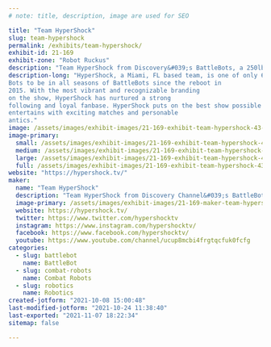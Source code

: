 ```yaml
---
# note: title, description, image are used for SEO

title: "Team HyperShock"
slug: team-hypershock
permalink: /exhibits/team-hypershock/
exhibit-id: 21-169
exhibit-zone: "Robot Ruckus"
description: "Team HyperShock from Discovery&#039;s BattleBots, a 250lb combat robot."
description-long: "HyperShock, a Miami, FL based team, is one of only 6
Bots to be in all seasons of BattleBots since the reboot in
2015. With the most vibrant and recognizable branding
on the show, HyperShock has nurtured a strong
following and loyal fanbase. HyperShock puts on the best show possible and
entertains with exciting matches and personable
antics."
image: /assets/images/exhibit-images/21-169-exhibit-team-hypershock-43-hypershockpic1-1836-large.jpg
image-primary: 
  small: /assets/images/exhibit-images/21-169-exhibit-team-hypershock-43-hypershockpic1-1836-small.jpg
  medium: /assets/images/exhibit-images/21-169-exhibit-team-hypershock-43-hypershockpic1-1836-medium.jpg
  large: /assets/images/exhibit-images/21-169-exhibit-team-hypershock-43-hypershockpic1-1836-large.jpg
  full: /assets/images/exhibit-images/21-169-exhibit-team-hypershock-43-hypershockpic1-1836-full.jpg
website: "https://hypershock.tv/"
maker: 
  name: "Team HyperShock"
  description: "Team HyperShock from Discovery Channel&#039;s BattleBots. We&#039;re a 250lb combat robot."
  image-primary: /assets/images/exhibit-images/21-169-maker-team-hypershock-hypershockpic1-medium.jpg
  website: https://hypershock.tv/
  twitter: https://www.twitter.com/hypershocktv
  instagram: https://www.instagram.com/hypershocktv/
  facebook: https://www.facebook.com/hypershocktv/
  youtube: https://www.youtube.com/channel/ucup8mcbi4frgtqcfuk0fcfg
categories: 
  - slug: battlebot
    name: BattleBot
  - slug: combat-robots
    name: Combat Robots
  - slug: robotics
    name: Robotics
created-jotform: "2021-10-08 15:00:48"
last-modified-jotform: "2021-10-24 11:38:40"
last-exported: "2021-11-07 18:22:34"
sitemap: false

---
```


